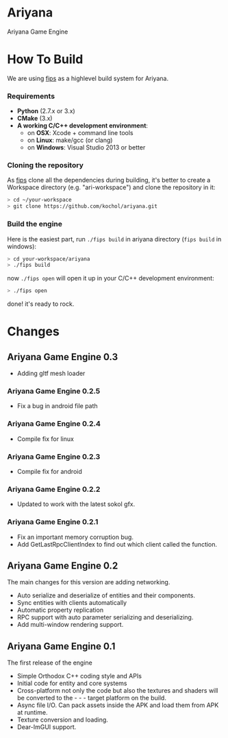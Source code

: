 # Ariyana

Ariyana Game Engine

# How To Build

We are using [fips](https://github.com/floooh/fips) as a highlevel build system for Ariyana.

### Requirements

- **Python** (2.7.x or 3.x)
- **CMake** (3.x)
- **A working C/C++ development environment**:
    - on **OSX**: Xcode + command line tools
    - on **Linux**: make/gcc (or clang)
    - on **Windows**: Visual Studio 2013 or better

### Cloning the repository

As [fips](https://github.com/floooh/fips) clone all the dependencies during building, 
it's better to create a Workspace directory (e.g. "ari-workspace") and clone the repository in it:

```bash
> cd ~/your-workspace
> git clone https://github.com/kochol/ariyana.git
```

### Build the engine

Here is the easiest part, run ```./fips build``` in ariyana directory (```fips build``` in windows):

```bash
> cd your-workspace/ariyana   
> ./fips build
```

now ```./fips open``` will open it up in your C/C++ development environment:

```bash   
> ./fips open
```

done! it's ready to rock.

# Changes

## Ariyana Game Engine 0.3

- Adding gltf mesh loader

### Ariyana Game Engine 0.2.5

- Fix a bug in android file path

### Ariyana Game Engine 0.2.4

- Compile fix for linux

### Ariyana Game Engine 0.2.3

- Compile fix for android

### Ariyana Game Engine 0.2.2

- Updated to work with the latest sokol gfx.

### Ariyana Game Engine 0.2.1

- Fix an important memory corruption bug.
- Add GetLastRpcClientIndex to find out which client called the function.

## Ariyana Game Engine 0.2

The main changes for this version are adding networking.

- Auto serialize and deserialize of entities and their components.
- Sync entities with clients automatically
- Automatic property replication
- RPC support with auto parameter serializing and deserializing.
- Add multi-window rendering support.

## Ariyana Game Engine 0.1

The first release of the engine

- Simple Orthodox C++ coding style and APIs
- Initial code for entity and core systems
- Cross-platform not only the code but also the textures and shaders will be converted to the - - - target platform on the build.
- Async file I/O. Can pack assets inside the APK and load them from APK at runtime.
- Texture conversion and loading.
- Dear-ImGUI support.

